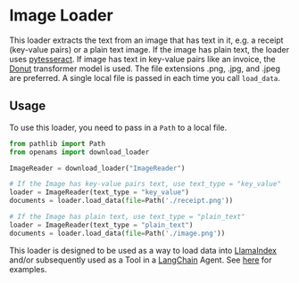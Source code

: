 # Image Loader

This loader extracts the text from an image that has text in it, e.g. a receipt (key-value pairs) or a plain text image. If the image has plain text, the loader uses [pytesseract](https://pypi.org/project/pytesseract/). If image has text in key-value pairs like an invoice, the [Donut](https://huggingface.co/docs/transformers/model_doc/donut) transformer model is used. The file extensions .png, .jpg, and .jpeg are preferred. A single local file is passed in each time you call `load_data`.

## Usage

To use this loader, you need to pass in a `Path` to a local file.

```python
from pathlib import Path
from openams import download_loader

ImageReader = download_loader("ImageReader")

# If the Image has key-value pairs text, use text_type = "key_value"
loader = ImageReader(text_type = "key_value")
documents = loader.load_data(file=Path('./receipt.png'))

# If the Image has plain text, use text_type = "plain_text"
loader = ImageReader(text_type = "plain_text")
documents = loader.load_data(file=Path('./image.png'))
```

This loader is designed to be used as a way to load data into [LlamaIndex](https://github.com/jerryjliu/gpt_index/tree/main/gpt_index) and/or subsequently used as a Tool in a [LangChain](https://github.com/hwchase17/langchain) Agent. See [here](https://github.com/emptycrown/llama-hub/tree/main) for examples.

